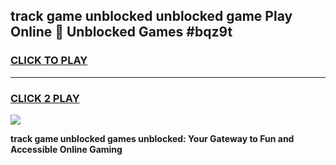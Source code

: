 
## track game unblocked unblocked game Play Online 👋 Unblocked Games #bqz9t
<h3>
<a href="https://premium.freeplayer.one?title=track_game_unblocked&ref=21F">CLICK TO PLAY</a></h3>
<hr>

<h3>
<a href="https://premium.freeplayer.one?title=track_game_unblocked&ref=21F">CLICK 2 PLAY</a>
  
</h3>

<a href="https://premium.freeplayer.one?title=track_game_unblocked&ref=21F/"><img src="https://clearcache.store/games.png"></a>


**track game unblocked games unblocked: Your Gateway to Fun and Accessible Online Gaming**
